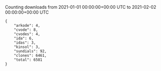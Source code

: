 
Counting downloads from 2021-01-01 00:00:00+00:00 UTC to 2021-02-02 00:00:00+00:00 UTC

```
{
    "arkode": 4,
    "cvode": 8,
    "cvodes": 4,
    "ida": 6,
    "idas": 3,
    "kinsol": 3,
    "sundials": 92,
    "clones": 6461,
    "total": 6581
}
```
